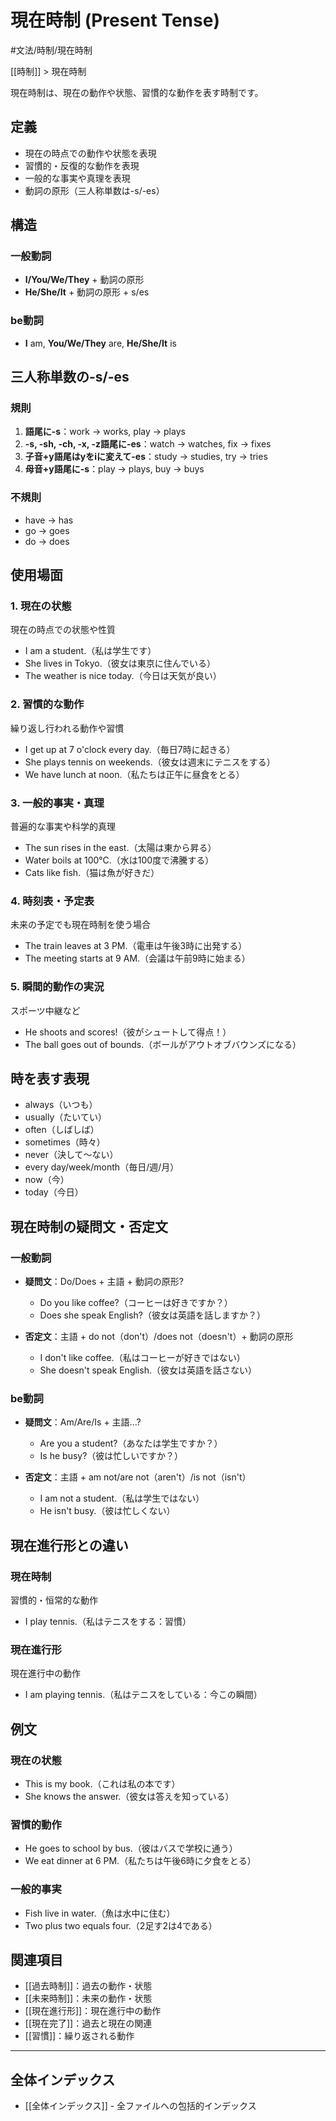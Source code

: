 ﻿# 現在時制 (Present Tense)

#文法/時制/現在時制

[[時制]] > 現在時制

現在時制は、現在の動作や状態、習慣的な動作を表す時制です。

## 定義
- 現在の時点での動作や状態を表現
- 習慣的・反復的な動作を表現
- 一般的な事実や真理を表現
- 動詞の原形（三人称単数は-s/-es）

## 構造

### 一般動詞
- **I/You/We/They** + 動詞の原形
- **He/She/It** + 動詞の原形 + s/es

### be動詞
- **I** am, **You/We/They** are, **He/She/It** is

## 三人称単数の-s/-es

### 規則
1. **語尾に-s**：work → works, play → plays
2. **-s, -sh, -ch, -x, -z語尾に-es**：watch → watches, fix → fixes
3. **子音+y語尾はyをiに変えて-es**：study → studies, try → tries
4. **母音+y語尾に-s**：play → plays, buy → buys

### 不規則
- have → has
- go → goes
- do → does

## 使用場面

### 1. 現在の状態
現在の時点での状態や性質
- I am a student.（私は学生です）
- She lives in Tokyo.（彼女は東京に住んでいる）
- The weather is nice today.（今日は天気が良い）

### 2. 習慣的な動作
繰り返し行われる動作や習慣
- I get up at 7 o'clock every day.（毎日7時に起きる）
- She plays tennis on weekends.（彼女は週末にテニスをする）
- We have lunch at noon.（私たちは正午に昼食をとる）

### 3. 一般的事実・真理
普遍的な事実や科学的真理
- The sun rises in the east.（太陽は東から昇る）
- Water boils at 100°C.（水は100度で沸騰する）
- Cats like fish.（猫は魚が好きだ）

### 4. 時刻表・予定表
未来の予定でも現在時制を使う場合
- The train leaves at 3 PM.（電車は午後3時に出発する）
- The meeting starts at 9 AM.（会議は午前9時に始まる）

### 5. 瞬間的動作の実況
スポーツ中継など
- He shoots and scores!（彼がシュートして得点！）
- The ball goes out of bounds.（ボールがアウトオブバウンズになる）

## 時を表す表現
- always（いつも）
- usually（たいてい）
- often（しばしば）
- sometimes（時々）
- never（決して～ない）
- every day/week/month（毎日/週/月）
- now（今）
- today（今日）

## 現在時制の疑問文・否定文

### 一般動詞
- **疑問文**：Do/Does + 主語 + 動詞の原形?
  - Do you like coffee?（コーヒーは好きですか？）
  - Does she speak English?（彼女は英語を話しますか？）

- **否定文**：主語 + do not（don't）/does not（doesn't）+ 動詞の原形
  - I don't like coffee.（私はコーヒーが好きではない）
  - She doesn't speak English.（彼女は英語を話さない）

### be動詞
- **疑問文**：Am/Are/Is + 主語...?
  - Are you a student?（あなたは学生ですか？）
  - Is he busy?（彼は忙しいですか？）

- **否定文**：主語 + am not/are not（aren't）/is not（isn't）
  - I am not a student.（私は学生ではない）
  - He isn't busy.（彼は忙しくない）

## 現在進行形との違い

### 現在時制
習慣的・恒常的な動作
- I play tennis.（私はテニスをする：習慣）

### 現在進行形
現在進行中の動作
- I am playing tennis.（私はテニスをしている：今この瞬間）

## 例文

### 現在の状態
- This is my book.（これは私の本です）
- She knows the answer.（彼女は答えを知っている）

### 習慣的動作
- He goes to school by bus.（彼はバスで学校に通う）
- We eat dinner at 6 PM.（私たちは午後6時に夕食をとる）

### 一般的事実
- Fish live in water.（魚は水中に住む）
- Two plus two equals four.（2足す2は4である）

## 関連項目
- [[過去時制]]：過去の動作・状態
- [[未来時制]]：未来の動作・状態
- [[現在進行形]]：現在進行中の動作
- [[現在完了]]：過去と現在の関連
- [[習慣]]：繰り返される動作

---

## 全体インデックス
- [[全体インデックス]] - 全ファイルへの包括的インデックス 